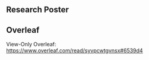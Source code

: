 ## Research Poster

## Overleaf
  View-Only Overleaf: https://www.overleaf.com/read/syvpcwtgvnsx#6539d4

